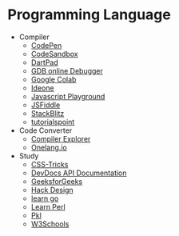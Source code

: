 # Programming Language

- Compiler
  - [CodePen](https://codepen.io/pen/)
  - [CodeSandbox](https://codesandbox.io/)
  - [DartPad](https://dartpad.dev/)
  - [GDB online Debugger](https://www.onlinegdb.com/)
  - [Google Colab](https://colab.google/)
  - [Ideone](https://ideone.com/)
  - [Javascript Playground](https://playcode.io/)
  - [JSFiddle](https://jsfiddle.net/)
  - [StackBlitz](https://stackblitz.com/)
  - [tutorialspoint](https://www.tutorialspoint.com/codingground.htm)
- Code Converter
  - [Compiler Explorer](https://godbolt.org/)
  - [Onelang.io](https://ide.onelang.io/)
- Study
  - [CSS-Tricks](https://css-tricks.com/)
  - [DevDocs API Documentation](https://devdocs.io/)
  - [GeeksforGeeks](https://www.geeksforgeeks.org/)
  - [Hack Design](https://hackdesign.org/)
  - [learn go](https://www.learn-golang.org/)
  - [Learn Perl](https://learn.perl.org/)
  - [Pkl](https://pkl-lang.org/blog/introducing-pkl.html)
  - [W3Schools](https://www.w3schools.com/)

